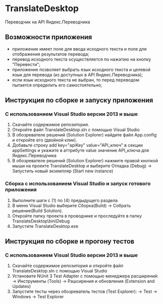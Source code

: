 ﻿# TranslateDesktop
Переводчик на API Яндекс.Переводчика

## Возможности приложения
- приложение имеет поле для ввода исходного текста и поле для отображения результатов перевода;
- перевод исходного текста осуществляется по нажатию на кнопку "Перевести";
- приложение позволяет выбрать язык исходного текста и целевой язык для перевода (из доступных в API Яндекс.Переводчика);
- если язык исходного текста не выбран, то перед переводом пытается определить его самостоятельно;

## Инструкция по сборке и запуску приложения
### С использованием Visual Studio версии 2013 и выше
1. Скачайте содержимое репозитория.
2. Откройте файл TranslateDesktop.sln с помощью Visual Studio
3. В обозревателе решений (Solution Explorer) найдите файл App.config и откройте его (двойной клик).
4. Добавьте строку add key="apiKey" value="API_ключ" в секции appSettings
	и укажите в аттрибуте value значение API_ключа для Яндекс.Переводчика
5. В обозревателе решений (Solution Explorer) нажмите правой кнопкой мыши на проекте TranslateDesktop и выберите Отладка (Debug) -> Запустить новый экземпляр (Start new instance)

### Сборка с использованием Visual Studio и запуск готового приложения
1. Выполните шаги с (1) по (4) предыдущего раздела
2. В меню Visual Studio выберите Сборка(Build) -> Собрать решение(Build Solution).
3. Откройте папку проекта в проводнике и проследуйте в папку TranslateDesktop\bin\Debug
4. Запустите TranslateDesktop.exe

## Инструкция по сборке и прогону тестов
### С использованием Visual Studio версии 2013 и выше
1. Скачайте содержимое репозитория и откройте файл TranslateDesktop.sln с помощью Visual Studio
2. Установите NUnit 3 Test Adapter с помощью менеджера расширений: 
   -> Инструменты (Tools) -> Рашсирения и обновления (Extension and Updates)
3. Запустите тесты через обозреватель тестов (Test Explorer):
   -> Test -> Windows -> Test Explorer